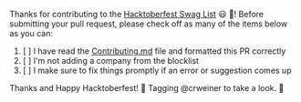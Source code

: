 Thanks for contributing to the [Hacktoberfest Swag List](https://hacktoberfestswaglist.com/) :smiley: :tada:! Before submitting your pull request, please check off as many of the items below as you can:

1. [ ] I have read the [Contributing.md](https://github.com/crweiner/hacktoberfest-swag-list/blob/master/docs/contributing.md) file and formatted this PR correctly
2. [ ] I'm not adding a company from the blocklist
3. [ ] I make sure to fix things promptly if an error or suggestion comes up

Thanks and Happy Hacktoberfest! :tada:
Tagging @crweiner to take a look. :eyes:
